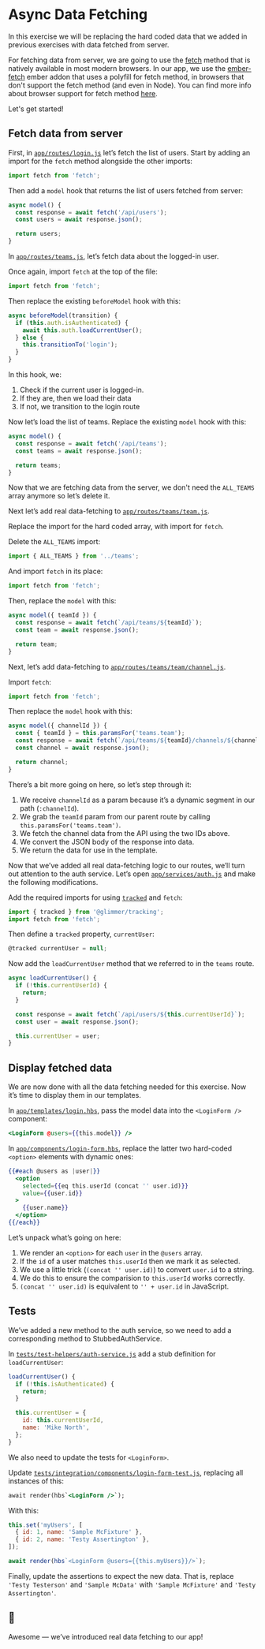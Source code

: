# Async Data Fetching

In this exercise we will be replacing the hard coded data that we added in previous exercises with data fetched from server.

For fetching data from server, we are going to use the [fetch](https://developers.google.com/web/updates/2015/03/introduction-to-fetch) method that is natively available in most modern browsers. In our app, we use the [ember-fetch](https://github.com/ember-cli/ember-fetch) ember addon that uses a polyfill for fetch method, in browsers that don't support the fetch method (and even in Node). You can find more info about browser support for fetch method [here](https://caniuse.com/#feat=fetch).

Let's get started!

## Fetch data from server

First, in [`app/routes/login.js`](../app/routes/login.js) let’s fetch the list of users. Start by adding an import for the `fetch` method alongside the other imports:

```js
import fetch from 'fetch';
```

Then add a `model` hook that returns the list of users fetched from server:

```js
async model() {
  const response = await fetch('/api/users');
  const users = await response.json();

  return users;
}
```

In [`app/routes/teams.js`](../app/routes/teams.js), let’s fetch data about the logged-in user.

Once again, import `fetch` at the top of the file:

```js
import fetch from 'fetch';
```

Then replace the existing `beforeModel` hook with this:

```js
async beforeModel(transition) {
  if (this.auth.isAuthenticated) {
    await this.auth.loadCurrentUser();
  } else {
    this.transitionTo('login');
  }
}
```

In this hook, we:

1. Check if the current user is logged-in.
2. If they are, then we load their data
3. If not, we transition to the login route

Now let’s load the list of teams. Replace the existing `model` hook with this:

```js
async model() {
  const response = await fetch('/api/teams');
  const teams = await response.json();

  return teams;
}
```

Now that we are fetching data from the server, we don't need the `ALL_TEAMS` array anymore so let’s delete it.

Next let’s add real data-fetching to [`app/routes/teams/team.js`](../app/routes/teams/team.js).

Replace the import for the hard coded array, with import for `fetch`.

Delete the `ALL_TEAMS` import:

```js
import { ALL_TEAMS } from '../teams';
```

And import `fetch` in its place:

```js
import fetch from 'fetch';
```

Then, replace the `model` with this:

```js
async model({ teamId }) {
  const response = await fetch(`/api/teams/${teamId}`);
  const team = await response.json();

  return team;
}
```

Next, let’s add data-fetching to [`app/routes/teams/team/channel.js`](../app/routes/teams/team/channel.js).

Import `fetch`:

```js
import fetch from 'fetch';
```

Then replace the `model` hook with this:

```js
async model({ channelId }) {
  const { teamId } = this.paramsFor('teams.team');
  const response = await fetch(`/api/teams/${teamId}/channels/${channelId}`);
  const channel = await response.json();

  return channel;
}
```

There’s a bit more going on here, so let’s step through it:

1. We receive `channelId` as a param because it’s a dynamic segment in our path (`:channelId`).
2. We grab the `teamId` param from our parent route by calling `this.paramsFor('teams.team')`.
3. We fetch the channel data from the API using the two IDs above.
4. We convert the JSON body of the response into data.
5. We return the data for use in the template.

Now that we’ve added all real data-fetching logic to our routes, we’ll turn out attention to the auth service.
Let’s open [`app/services/auth.js`](../app/services/auth.js) and make the following modifications.

Add the required imports for using [`tracked`](https://glimmerjs.com/guides/tracked-properties) and `fetch`:

```js
import { tracked } from '@glimmer/tracking';
import fetch from 'fetch';
```

Then define a `tracked` property, `currentUser`:

```js
@tracked currentUser = null;
```

Now add the `loadCurrentUser` method that we referred to in the `teams` route.

```js
async loadCurrentUser() {
  if (!this.currentUserId) {
    return;
  }

  const response = await fetch(`/api/users/${this.currentUserId}`);
  const user = await response.json();

  this.currentUser = user;
}
```

## Display fetched data

We are now done with all the data fetching needed for this exercise. Now it’s time to display them in our templates.

In [`app/templates/login.hbs`](../app/templates/login.hbs), pass the model data into the `<LoginForm />` component:

```hbs
<LoginForm @users={{this.model}} />
```

In [`app/components/login-form.hbs`](`../app/components/login-form.hbs`), replace the latter two hard-coded `<option>` elements with dynamic ones:

```hbs
{{#each @users as |user|}}
  <option
    selected={{eq this.userId (concat '' user.id)}}
    value={{user.id}}
  >
    {{user.name}}
  </option>
{{/each}}
```

Let’s unpack what’s going on here:

1. We render an `<option>` for each `user` in the `@users` array.
2. If the `id` of a user matches `this.userId` then we mark it as selected.
3. We use a little trick (`(concat '' user.id)`) to convert `user.id` to a string.
4. We do this to ensure the comparision to `this.userId` works correctly.
5. `(concat '' user.id)` is equivalent to `'' + user.id` in JavaScript.

## Tests

We’ve added a new method to the auth service, so we need to add a corresponding method to StubbedAuthService.

In [`tests/test-helpers/auth-service.js`](../tests/test-helpers/auth-service.js) add a stub definition for `loadCurrentUser`:

```js
loadCurrentUser() {
  if (!this.isAuthenticated) {
    return;
  }

  this.currentUser = {
    id: this.currentUserId,
    name: 'Mike North',
  };
}
```

We also need to update the tests for `<LoginForm>`.

Update [`tests/integration/components/login-form-test.js`](../tests/integration/components/login-form-test.js), replacing all instances of this:

```hbs
await render(hbs`<LoginForm />`);
```

With this:

```js
this.set('myUsers', [
  { id: 1, name: 'Sample McFixture' },
  { id: 2, name: 'Testy Assertington' },
]);

await render(hbs`<LoginForm @users={{this.myUsers}}/>`);
```

Finally, update the assertions to expect the new data. That is, replace `'Testy Testerson'` and `'Sample McData'` with `'Sample McFixture'` and `'Testy Assertington'`.

## 🙌

Awesome — we’ve introduced real data fetching to our app!
